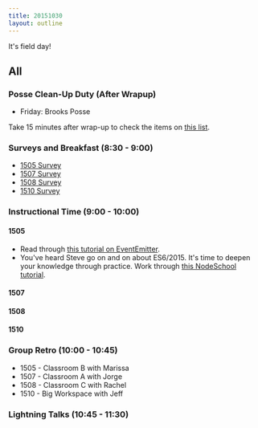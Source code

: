 ```yaml
---
title: 20151030
layout: outline
---
```


It's field day!

## All

### Posse Clean-Up Duty (After Wrapup)

* Friday: Brooks Posse

Take 15 minutes after wrap-up to check the items on [this list](https://gist.github.com/rwarbelow/f5cfe4333402d043ef2e).

### Surveys and Breakfast (8:30 - 9:00)

* [1505 Survey](#)
* [1507 Survey](#)
* [1508 Survey](#)
* [1510 Survey](#)

### Instructional Time (9:00 - 10:00)

#### 1505

* Read through [this tutorial on EventEmitter](https://nodesource.com/blog/understanding-the-nodejs-event-loop).
* You've heard Steve go on and on about ES6/2015. It's time to deepen your knowledge through practice. Work through [this NodeSchool tutorial][es6].

[es6]: https://github.com/domenic/count-to-6

#### 1507

#### 1508

#### 1510

### Group Retro (10:00 - 10:45)

* 1505 - Classroom B with Marissa
* 1507 - Classroom A with Jorge
* 1508 - Classroom C with Rachel
* 1510 - Big Workspace with Jeff

### Lightning Talks (10:45 - 11:30)
